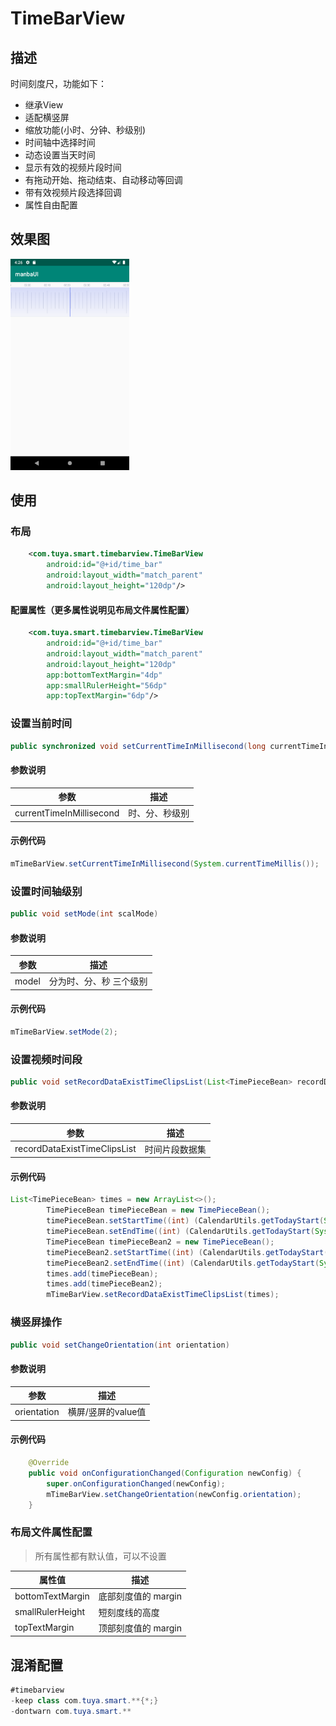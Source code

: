 # TimeBarView



## 描述

时间刻度尺，功能如下：

- 继承View
- 适配横竖屏
- 缩放功能(小时、分钟、秒级别)
- 时间轴中选择时间
- 动态设置当天时间
- 显示有效的视频片段时间
- 有拖动开始、拖动结束、自动移动等回调
- 带有效视频片段选择回调
- 属性自由配置



## 效果图

<img src="./images/time_bar_view_show.png" alt="Screenshot_1583483189" style="zoom:33%;" />

## 使用

### 布局

```xml
    <com.tuya.smart.timebarview.TimeBarView
        android:id="@+id/time_bar"
        android:layout_width="match_parent"
        android:layout_height="120dp"/>
```

#### 配置属性（更多属性说明见布局文件属性配置）

```xml
    <com.tuya.smart.timebarview.TimeBarView
        android:id="@+id/time_bar"
        android:layout_width="match_parent"
        android:layout_height="120dp"
        app:bottomTextMargin="4dp"
        app:smallRulerHeight="56dp"
        app:topTextMargin="6dp"/>
```



### 设置当前时间

```java
public synchronized void setCurrentTimeInMillisecond(long currentTimeInMillisecond)
```

#### 参数说明

| 参数                     | 描述           |
| ------------------------ | -------------- |
| currentTimeInMillisecond | 时、分、秒级别 |

#### 示例代码

```java
mTimeBarView.setCurrentTimeInMillisecond(System.currentTimeMillis());
```

### 设置时间轴级别

```java
public void setMode(int scalMode)
```

#### 参数说明

| 参数  | 描述                    |
| ----- | ----------------------- |
| model | 分为时、分、秒 三个级别 |

#### 示例代码

```java
mTimeBarView.setMode(2);
```



### 设置视频时间段

```java
public void setRecordDataExistTimeClipsList(List<TimePieceBean> recordDataExistTimeClipsList)
```

#### 参数说明

| 参数                         | 描述           |
| ---------------------------- | -------------- |
| recordDataExistTimeClipsList | 时间片段数据集 |



#### 示例代码

```java
List<TimePieceBean> times = new ArrayList<>();
        TimePieceBean timePieceBean = new TimePieceBean();
        timePieceBean.setStartTime((int) (CalendarUtils.getTodayStart(System.currentTimeMillis())/1000 + 60 * 60));
        timePieceBean.setEndTime((int) (CalendarUtils.getTodayStart(System.currentTimeMillis())/1000 + 120 * 60));
        TimePieceBean timePieceBean2 = new TimePieceBean();
        timePieceBean2.setStartTime((int) (CalendarUtils.getTodayStart(System.currentTimeMillis())/1000 + 120 * 60));
        timePieceBean2.setEndTime((int) (CalendarUtils.getTodayStart(System.currentTimeMillis())/1000 + 180 * 60));
        times.add(timePieceBean);
        times.add(timePieceBean2);
        mTimeBarView.setRecordDataExistTimeClipsList(times);
```



### 横竖屏操作

```java
public void setChangeOrientation(int orientation)
```

#### 参数说明

| 参数        | 描述               |
| ----------- | ------------------ |
| orientation | 横屏/竖屏的value值 |

#### 示例代码

```java
    @Override
    public void onConfigurationChanged(Configuration newConfig) {
        super.onConfigurationChanged(newConfig);
        mTimeBarView.setChangeOrientation(newConfig.orientation);
    }
```



### 布局文件属性配置

> 所有属性都有默认值，可以不设置

| 属性值           | 描述                |
| ---------------- | ------------------- |
| bottomTextMargin | 底部刻度值的 margin |
| smallRulerHeight | 短刻度线的高度      |
| topTextMargin    | 顶部刻度值的 margin |



## 混淆配置

```java
#timebarview
-keep class com.tuya.smart.**{*;}
-dontwarn com.tuya.smart.**
```







